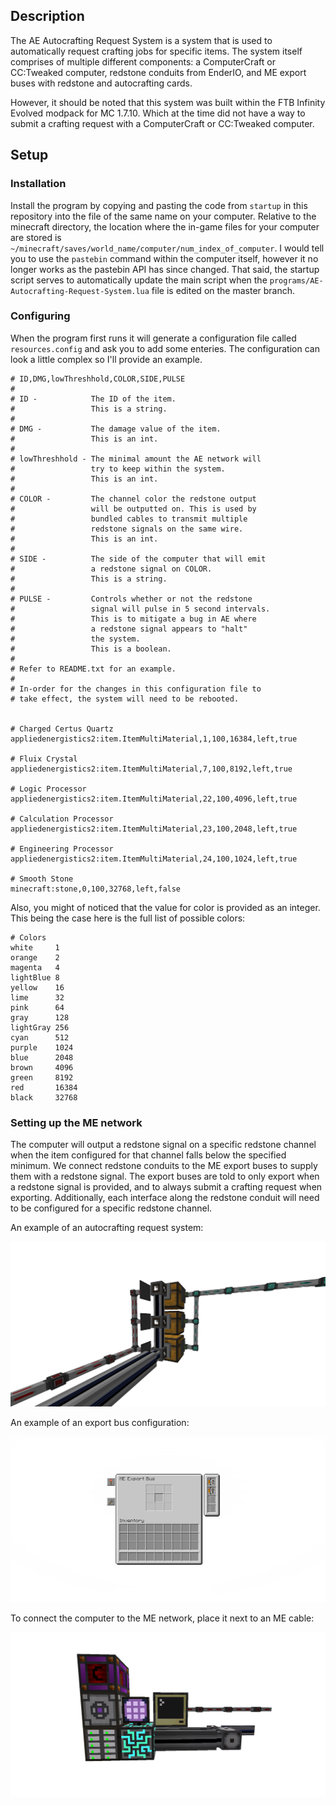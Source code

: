 ## Description
The AE Autocrafting Request System is a system that is used to automatically request crafting jobs for specific items.
The system itself comprises of multiple different components: a ComputerCraft or CC:Tweaked computer, redstone conduits 
from EnderIO, and ME export buses with redstone and autocrafting cards. 

However, it should be noted that this system was built within the FTB Infinity Evolved modpack for MC 1.7.10. Which at the time
did not have a way to submit a crafting request with a ComputerCraft or CC:Tweaked computer.

## Setup
### Installation
Install the program by copying and pasting the code from `startup` in this repository into the file of the same name on your computer. Relative to the minecraft directory, the location where the in-game files for your computer are stored is `~/minecraft/saves/world_name/computer/num_index_of_computer`. I would tell you to use the `pastebin` command within the computer itself, however it no longer works as the pastebin API has since changed. That said, the startup script serves to automatically update the main script when the `programs/AE-Autocrafting-Request-System.lua` file is edited on the master branch.

### Configuring
When the program first runs it will generate a configuration file called `resources.config` and ask you to add some enteries.
The configuration can look a little complex so I'll provide an example.

```
# ID,DMG,lowThreshhold,COLOR,SIDE,PULSE
#
# ID -            The ID of the item. 
#                 This is a string.
#
# DMG -           The damage value of the item.
#                 This is an int.
#
# lowThreshhold - The minimal amount the AE network will
#                 try to keep within the system.
#                 This is an int.
#
# COLOR -         The channel color the redstone output
#                 will be outputted on. This is used by
#                 bundled cables to transmit multiple
#                 redstone signals on the same wire.
#                 This is an int.
#
# SIDE -          The side of the computer that will emit
#                 a redstone signal on COLOR. 
#                 This is a string.
#
# PULSE -         Controls whether or not the redstone
#                 signal will pulse in 5 second intervals.
#                 This is to mitigate a bug in AE where
#                 a redstone signal appears to "halt"
#                 the system.
#                 This is a boolean.
#
# Refer to README.txt for an example.
# 
# In-order for the changes in this configuration file to
# take effect, the system will need to be rebooted.


# Charged Certus Quartz
appliedenergistics2:item.ItemMultiMaterial,1,100,16384,left,true

# Fluix Crystal
appliedenergistics2:item.ItemMultiMaterial,7,100,8192,left,true

# Logic Processor
appliedenergistics2:item.ItemMultiMaterial,22,100,4096,left,true

# Calculation Processor
appliedenergistics2:item.ItemMultiMaterial,23,100,2048,left,true

# Engineering Processor
appliedenergistics2:item.ItemMultiMaterial,24,100,1024,left,true

# Smooth Stone
minecraft:stone,0,100,32768,left,false
```
Also, you might of noticed that the value for color is provided as an integer. This being the case here is the full list of possible colors:
```
# Colors
white     1
orange    2
magenta   4
lightBlue 8
yellow    16
lime      32
pink      64
gray      128
lightGray 256
cyan      512
purple    1024
blue      2048
brown     4096
green     8192
red       16384
black     32768
```

### Setting up the ME network
The computer will output a redstone signal on a specific redstone channel when the item configured for that channel falls below the specified minimum. We connect redstone conduits to the ME export buses to supply them with a redstone signal. The export buses are told to only export when a redstone signal is provided, and to always submit a crafting request when exporting. Additionally, each interface along the redstone conduit will need to be configured for a specific redstone channel.

An example of an autocrafting request system:
<div align="center">
  <img src="./assets/AE_Export_into_chest.png"/>
</div>

An example of an export bus configuration:
<div align="center">
  <img src="./assets/Export_bus_interface.png"/>
</div>

To connect the computer to the ME network, place it next to an ME cable:
<div align="center">
  <img src="./assets/CC_Computer_attached_to_AE_system.png"/>
</div>
